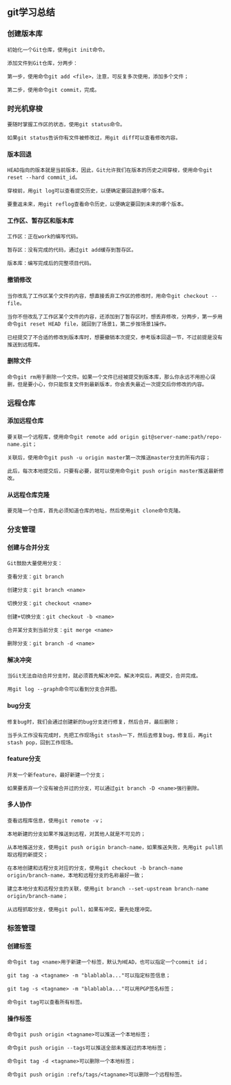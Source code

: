 ## git学习总结

### 创建版本库
	初始化一个Git仓库，使用git init命令。

	添加文件到Git仓库，分两步：

	第一步，使用命令git add <file>，注意，可反复多次使用，添加多个文件；

	第二步，使用命令git commit，完成。

### 时光机穿梭
	要随时掌握工作区的状态，使用git status命令。

	如果git status告诉你有文件被修改过，用git diff可以查看修改内容。

#### 版本回退
	HEAD指向的版本就是当前版本，因此，Git允许我们在版本的历史之间穿梭，使用命令git reset --hard commit_id。

	穿梭前，用git log可以查看提交历史，以便确定要回退到哪个版本。

	要重返未来，用git reflog查看命令历史，以便确定要回到未来的哪个版本。

#### 工作区、暂存区和版本库
	工作区：正在work的编写代码。

	暂存区：没有完成的代码，通过git add缓存到暂存区。

	版本库：编写完成后的完整项目代码。

#### 撤销修改
	当你改乱了工作区某个文件的内容，想直接丢弃工作区的修改时，用命令git checkout -- file。

	当你不但改乱了工作区某个文件的内容，还添加到了暂存区时，想丢弃修改，分两步，第一步用命令git reset HEAD file，就回到了场景1，第二步按场景1操作。

	已经提交了不合适的修改到版本库时，想要撤销本次提交，参考版本回退一节，不过前提是没有推送到远程库。

#### 删除文件
	命令git rm用于删除一个文件。如果一个文件已经被提交到版本库，那么你永远不用担心误删，但是要小心，你只能恢复文件到最新版本，你会丢失最近一次提交后你修改的内容。

### 远程仓库
#### 添加远程仓库
	要关联一个远程库，使用命令git remote add origin git@server-name:path/repo-name.git；

	关联后，使用命令git push -u origin master第一次推送master分支的所有内容；

	此后，每次本地提交后，只要有必要，就可以使用命令git push origin master推送最新修改。

#### 从远程仓库克隆
	要克隆一个仓库，首先必须知道仓库的地址，然后使用git clone命令克隆。

### 分支管理
#### 创建与合并分支
	Git鼓励大量使用分支：

	查看分支：git branch

	创建分支：git branch <name>

	切换分支：git checkout <name>

	创建+切换分支：git checkout -b <name>

	合并某分支到当前分支：git merge <name>

	删除分支：git branch -d <name>

#### 解决冲突
	当Git无法自动合并分支时，就必须首先解决冲突。解决冲突后，再提交，合并完成。

	用git log --graph命令可以看到分支合并图。

#### bug分支
	修复bug时，我们会通过创建新的bug分支进行修复，然后合并，最后删除；

	当手头工作没有完成时，先把工作现场git stash一下，然后去修复bug，修复后，再git stash pop，回到工作现场。

#### feature分支
	开发一个新feature，最好新建一个分支；

	如果要丢弃一个没有被合并过的分支，可以通过git branch -D <name>强行删除。

#### 多人协作
	查看远程库信息，使用git remote -v；

	本地新建的分支如果不推送到远程，对其他人就是不可见的；

	从本地推送分支，使用git push origin branch-name，如果推送失败，先用git pull抓取远程的新提交；

	在本地创建和远程分支对应的分支，使用git checkout -b branch-name origin/branch-name，本地和远程分支的名称最好一致；

	建立本地分支和远程分支的关联，使用git branch --set-upstream branch-name origin/branch-name；

	从远程抓取分支，使用git pull，如果有冲突，要先处理冲突。

### 标签管理
#### 创建标签
	命令git tag <name>用于新建一个标签，默认为HEAD，也可以指定一个commit id；

	git tag -a <tagname> -m "blablabla..."可以指定标签信息；

	git tag -s <tagname> -m "blablabla..."可以用PGP签名标签；

	命令git tag可以查看所有标签。

#### 操作标签
	命令git push origin <tagname>可以推送一个本地标签；

	命令git push origin --tags可以推送全部未推送过的本地标签；

	命令git tag -d <tagname>可以删除一个本地标签；

	命令git push origin :refs/tags/<tagname>可以删除一个远程标签。

